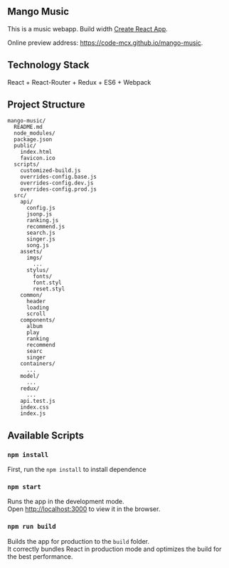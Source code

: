 ## Mango Music

This is a music webapp. Build width [Create React App](https://github.com/facebookincubator/create-react-app).

Online preview address: https://code-mcx.github.io/mango-music.

## Technology Stack

React + React-Router + Redux + ES6 + Webpack

## Project Structure

```
mango-music/
  README.md
  node_modules/
  package.json
  public/
    index.html
    favicon.ico
  scripts/
    customized-build.js
    overrides-config.base.js
    overrides-config.dev.js
    overrides-config.prod.js
  src/
    api/
      config.js
      jsonp.js
      ranking.js
      recommend.js
      search.js
      singer.js
      song.js
    assets/
      imgs/
        ...
      stylus/
        fonts/
        font.styl
        reset.styl
    common/
      header
      loading
      scroll
    components/
      album
      play
      ranking
      recommend
      searc
      singer
    containers/
      ...
    model/
      ...
    redux/
      ...
    api.test.js
    index.css
    index.js
```

## Available Scripts

### `npm install`

First, run the `npm install` to install dependence

### `npm start`

Runs the app in the development mode.<br>
Open [http://localhost:3000](http://localhost:3000) to view it in the browser.

### `npm run build`

Builds the app for production to the `build` folder.<br>
It correctly bundles React in production mode and optimizes the build for the best performance.
